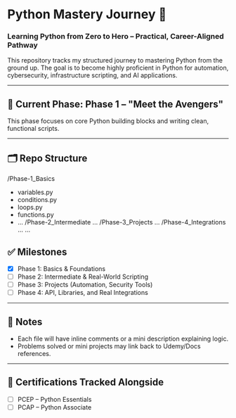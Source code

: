 # Python Mastery Journey 🚀

### Learning Python from Zero to Hero – Practical, Career-Aligned Pathway

This repository tracks my structured journey to mastering Python from the ground up. The goal is to become highly proficient in Python for automation, cybersecurity, infrastructure scripting, and AI applications.

---

## 📍 Current Phase: Phase 1 – "Meet the Avengers"

This phase focuses on core Python building blocks and writing clean, functional scripts.

---

## 🗂 Repo Structure

/Phase-1_Basics
- variables.py
- conditions.py
- loops.py
- functions.py
- ...
/Phase-2_Intermediate
...
/Phase-3_Projects
...
/Phase-4_Integrations
...
...
  
## ✅ Milestones

- [x] Phase 1: Basics & Foundations
- [ ] Phase 2: Intermediate & Real-World Scripting
- [ ] Phase 3: Projects (Automation, Security Tools)
- [ ] Phase 4: API, Libraries, and Real Integrations

---

## 📌 Notes

- Each file will have inline comments or a mini description explaining logic.
- Problems solved or mini projects may link back to Udemy/Docs references.

---

## 🔗 Certifications Tracked Alongside

- [ ] PCEP – Python Essentials
- [ ] PCAP – Python Associate
